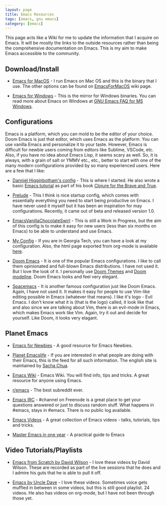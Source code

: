```yaml
---
layout: page
title: Emacs Resources
tags: [emacs, gnu emacs]
category: [emacs]
---
```


This page acts like a Wiki for me to update the information that I acquire on Emacs. It will be mostly the links to the outside resources rather than being the comprehensive documentation on Emacs. This is my aim to make Emacs accessible to the community.

## Download/Install

   - [Emacs for MacOS](https://emacsformacosx.com/) - I run Emacs on Mac OS and this is the binary that I use. The other options can be found on [EmacsForMacOS](https://www.emacswiki.org/emacs/EmacsForMacOS) wiki page. 
   
   - [Emacs for Windows](https://www.gnu.org/software/emacs/manual/html_node/efaq-w32/index.html) - This is the mirror for Windows binaries. You can read more about Emacs on Windows at [GNU Emacs FAQ for MS Windows](https://www.gnu.org/software/emacs/manual/html_node/efaq-w32/index.html).

## Configurations

   Emacs is a platform, which you can mold to be the editor of your choice. Doom Emacs is just that editor, which uses Emacs as the platform. You can use vanilla Emacs and personalize it to your taste. However, Emacs is difficult for newbie users coming from editors like Sublime, VSCode, etc. Also, if you have no idea about Emacs Lisp, it seems scary as well. So, it is always, with a grain of salt or YMMV etc., etc., better to start with one of the many modern configurations provided by so many experienced users. Here are a few that I like:

   - [Danniel Higginbotham's config](https://github.com/flyingmachine/emacs.d) - This is where I started. He also wrote a basic [Emacs tutorial](https://www.braveclojure.com/basic-emacs/) as part of his book [Clojure for the Brave and True](http://www.braveclojure.com/).

   - [Prelude](https://prelude.emacsredux.com/en/latest/) - This I think is nice startup config, which comes with essentially everything you need to start being productive on Emacs. I have never used it myself but it has been an inspiration for may configurations. Recently, it came out of beta and released version 1.0.

   - [EmacsVanillaChocolateSwirl](https://github.com/shombando/EmacsVanillaChocolateSwirl) - This is still a Work in Progress, but the aim of this config is to make it easy for new users (less than six months on Emacs) to be able to understand and use Emacs. 

   - [My Config](https://github.gatech.edu/pmathur33/emacs.d) - If you are in Georgia Tech, you can have a look at my configuration. Also, the html page exported from org-mode is available [here](https://systemhalted.in/emacs-config.html).

   - [Doom Emacs](https://github.com/hlissner/doom-emacs) - It is one of the popular Emacs configurations. I like to call them opinionated and full-blown Emacs distributions. I have not used it. But I love the look of it. I personally use [Doom Themes](https://github.com/hlissner/emacs-doom-themes) and [Doom modeline](https://github.com/seagle0128/doom-modeline). Doom Emacs looks and feel very elegant.

   - [Spacemacs](https://www.spacemacs.org/) - It is another famous configuration just like Doom Emacs. Again, I have not used it. It makes it easy for people to use Vim-like editing possible in Emacs (whatever that means). I like it's logo - Evil Emacs. I don't know what it is (that is the logo) called, it look like that and also since we are talking about Vim, there is an evil-mode in Emacs, which makes Emacs work like Vim. Again, try it out and decide for yourself. Like Doom, it looks very elagant. 

## Planet Emacs

   - [Emacs for Newbies](https://www.emacswiki.org/emacs/EmacsNewbie) - A good resource for Emacs Newbies.

   - [Planet Emacslife](https://planet.emacslife.com/) - If you are interested in what people are doing with their Emacs, this is the feed for all such information. The english site is maintained by [Sacha Chua](https://sachachua.com/blog/about/).

   - [Emacs Wiki](https://www.emacswiki.org/emacs/SiteMap) - Emacs Wiki. You will find info, tips and tricks. A great resource for anyone using Emacs.

   - [r/emacs](https://www.reddit.com/r/emacs/) - The best subreddit ever. 

   - [Emacs IRC](https://www.emacswiki.org/emacs/Freenode) - #channel on Freenode is a great place to get your questions answered or just to discuss random stuff. What happens in #emacs, stays in #emacs. There is no public log available.

   - [Emacs Videos](http://emacslife.com/videos.html) - A great collection of Emacs videos - talks, tutorials, tips and tricks.
   
   - [Master Emacs in one year](https://github.com/redguardtoo/mastering-emacs-in-one-year-guide/blob/master/guide-en.org) - A practical guide to Emacs

## Video Tutorials/Playlists

   - [Emacs from Scratch by David Wilson](https://www.youtube.com/playlist?list=PLEoMzSkcN8oPH1au7H6B7bBJ4ZO7BXjSZ) - I love these videos by David Wilson. These are recorded as part of the live sessions that he does and I admire his guts that he is able to pull it off.

   - [Emacs by Uncle Dave](https://www.youtube.com/watch?v=d6iY_1aMzeg&list=PLX2044Ew-UVVv31a0-Qn3dA6Sd_-NyA1n) - I love these videos. Sometimes voice gets muffled in between in some videos, but this is still good playlist. 24 videos. He also has videos on org-mode, but I have not been through those yet. 


   



  
   
    


